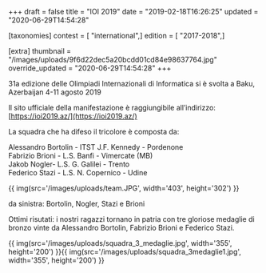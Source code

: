 +++
draft = false
title = "IOI 2019"
date = "2019-02-18T16:26:25"
updated = "2020-06-29T14:54:28"

[taxonomies]
contest = [ "international",]
edition = [ "2017-2018",]

[extra]
thumbnail = "/images/uploads/9f6d22dec5a20bcdd01cd84e98637764.jpg"
override_updated = "2020-06-29T14:54:28"
+++

31a edizione delle Olimpiadi Internazionali di Informatica si è svolta a Baku, Azerbaijan 4-11 agosto 2019

Il sito ufficiale della manifestazione è raggiungibile all’indirizzo: [https://ioi2019.az/](https://ioi2019.az/)

La squadra che ha difeso il tricolore è composta da:

Alessandro Bortolin - ITST J.F. Kennedy - Pordenone<br/>Fabrizio Brioni - L.S. Banfi - Vimercate (MB)<br/>Jakob Nogler- L.S. G. Galilei - Trento<br/>Federico Stazi - L.S. N. Copernico - Udine

{{ img(src='/images/uploads/team.JPG', width='403', height='302') }}

da sinistra: Bortolin, Nogler, Stazi e Brioni

Ottimi risutati: i nostri ragazzi tornano in patria con tre gloriose medaglie di bronzo vinte da Alessandro Bortolin, Fabrizio Brioni e Federico Stazi.

{{ img(src='/images/uploads/squadra_3_medaglie.jpg', width='355', height='200') }}{{ img(src='/images/uploads/squadra_3medaglie1.jpg', width='355', height='200') }}
